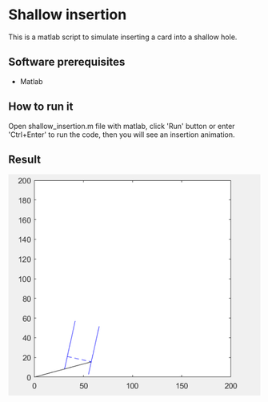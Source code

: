 # Shallow insertion
This is a matlab script to simulate inserting a card into a shallow hole.
## Software prerequisites
- Matlab

## How to run it
Open shallow_insertion.m file with matlab, click 'Run' button or enter 'Ctrl+Enter' to run the code, then you will see an insertion animation.

## Result
![simulation result](https://github.com/oliviaHKUST/shallow-insertion/blob/master/shallow_insertion_result.png)
